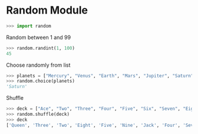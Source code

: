 # Random Module

```python
>>> import random
```

Random between 1 and 99

```python
>>> random.randint(1, 100)
45
```

Choose randomly from list

```python
>>> planets = ["Mercury", "Venus", "Earth", "Mars", "Jupiter", "Saturn", "Uranus", "Neptune"]
>>> random.choice(planets)
'Saturn'
```

Shuffle

```python
>>> deck = ["Ace", "Two", "Three", "Four", "Five", "Six", "Seven", "Eight", "Nine", "Ten", "Jack", "Queen", "King"]
>>> random.shuffle(deck)
>>> deck
['Queen', 'Three', 'Two', 'Eight', 'Five', 'Nine', 'Jack', 'Four', 'Seven', 'Ten', 'Ace', 'King', 'Six']
```
